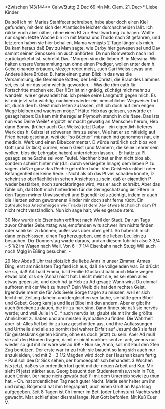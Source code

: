 <Zwischen 143/144>* Calw/Stuttg 2 Dec 69
 <In Mt. Clem. 21. Dec>*
Liebe Kinder

Da soll ich mit Maries Stahlfeder schreiben, habe aber doch einen Kiel gefunden, mit dem sich der Atlantische leichter durchschneiden läßt. Ich rükke euch aber näher, ohne einen Bf zur Beantwortung zu haben. Wollte nur sagen: letzte Woche bin ich mit Mama und Thodo nach St gefahren, und letzteren haben sie hier behalten, Mama wenigsts 2 Tage länger als mich. Da kam heraus daß Dav zu Mam sagte, wie Darby hier gewesen sei und Dav sammt seinen Genossen ihn auch anhörten. Da nun Bomwetsch nach Ind zurückgekehrt ist, schreibt Dav. "Morgen sind die lieben B. in Messina. Wir halten unsere Versammlung nun ohne einen Prediger, wollen unter dem h. Geist einander erbauen, Mezger redet meist, auch Carl Weiss etwas und Andere ältere Brüder. B. hatte einen guten Blick in das was die Versammlung, die Gemeinde Gottes, der Leib Christi, die Braut des Lammes sei, es ist mir das sehr wichtig geworden. - Was die röm cath für Fortschritte machen etc. Der HErr ist mir gnädig, züchtigt mich mehr zu wandeln, wie er gewandelt hat. Ich preise seine Langmuth gegen mich. Es ist mir jetzt sehr wichtig, nachdem wieder ein menschlicher Wegweiser fort ist, durch den h. Geist mich leiten zu lassen, daß ich doch auf dem engen Wege bleiben und wachsen möge." Hätte Heb das gelesen, so würde er gesagt haben: Da kam mir the regular Plymouth stench in die Nase. Das ists nun was Deine Weile* ergötzt, er macht gewaltig an Menschen herum, Heb dann Bomw. (früher auch Car. Weiss) jetzt Darby - ein eigentlich tieferes Werk des h. Geists ist schwer an ihm zu sehen. Wie hat er so mitleidig auf Fried herab geschaut, weil der "so Bücher" mit nach Ind genommen hat, ein medicin. Werk und einen Bibelcommentar. D würde natürlich sich blos von Gott (und Dr Sick) curiren, vom h Geist (und Männern, die keine Lehrer sein wollen, blos die Lehrgabe haben) unterrichten lassen. - Er hatte zu Pl gesagt: seine Sache sei vom Teufel. Nachher bittet er ihm nicht blos ab, sondern scheint hinter mir (d.h. durch versiegelte Inlage) dem lieben P zu sagen, daß er ganz das Rechte getroffen habe. Von Geisteskrankheit oder Befangenheit sei keine Rede. - Nicht als ob das Pl viel schaden könnte, D scheint so oberflächlich in seinen Ansichten zu sein, daß er eigentlich P weder bestärken, noch zurechtbringen wird, was er auch schreibt. Aber das fühle ich, daß Gott mich hintendrein für die Geringschätzung der Eltern in den Tagen meiner Unwissenheit und Eigendünkels züchtigt, indem er auch die Herzen schon gewonnener Kinder mir doch sehr ferne rückt. Ein zutrauliches Anschmiegen wie Frieds ist dem Dav etwas lächerlich dem Pl nicht recht verständlich. Nun ich sage halt, wie es gerade steht.

30 Nov wurde die Eisenbahn eröffnet nach Weil der Stadt. Da nun Tags zuvor Charles Geburtstag war, empfanden wirs schwer ihm nichts finden oder schikken zu können, außer was über oben geht. So habe ich mich dann entschlossen, einen Tag herzugeben, und die lieben Leutlein zu besuchen. Der Donnerstag wurde daraus, und an diesem fuhr ich also 3 3/4 - 5 1/2 im Wagen nach Weil. Von 6 - 7 1/4 Eisenbahn nach Stuttg Will auch noch Mglg in Eßling besuchen. -

29 Nov Abds 8 Uhr trat plötzlich die liebe Anna in unser Zimmer. Armes Ding, erst am nächsten Tag fand ich aus, daß sie vollgeladen war. Es drückt sie so, daß Ad. bald Emma, bald Emilie (Gustavs) bald auch Marie wegen etwas lobt, das sie (Anna) nicht hat. Leicht meint sie, es sei eben alles etwas gegen sie, und doch hat ja Heb zu Ad gesagt: Wann wirst Du einmal aufhören mit der Welt zu huren? Dein Weib die hat den rechten Geist. Irgendwie meint sie für Ads Seele Sorge tragen zu müssen, weil er sich leicht mit Zeitung daheim und dergleichen verflache, sie hätte gern Bibel und Gebet. Georg kam ja und liest Bibel mit den andern. Aber er gibt ihr auch Brocken zu dauen, die ihr zu hart sind. Dann findet sie daß sie nervös werde; und weil Julie in C. <Calw>* auch nervös ist, glaubt sie mit ihr die größte Ähnlichkeit zu haben und am meisten Sympathie zu finden. Die Wahrheit aber ist: Alles fiel bei ihr zu kurz geschnitten aus, und ihre Auffassungen und Urtheile sind alle so bornirt (bei wahrer Einfalt auf Jesum) daß sie fast für geisteskrank gelten könnte, ohne es doch (jetzt) zu sein. Aber Ad muß sie auf den Händen tragen, damit er nicht nachher seufze: ach, wenns nur wieder so gut mit ihr wäre wie ao 69! - Nun sie, Anna, soll mit Paul den 2ten Zug benützen. Der erste war ihr zu früh; sie braucht so lang sich auch nur anzukleiden, und mit 2 - 3 1/2 Mägden wird doch der Haushalt kaum fertig. - Paul soll den Dr Sick sehen, der homoeopathisch behandelt. 3 Wochen ists jetzt, daß es so ordentlich fort geht mit der neuen Arbeit und Kur. Mir sieht Pl jetzt stärker aus. Georg besucht den Studentenmiss.verein in Tüb, auch Oehler. Der hatte nicht gewußt daß Pl mit dem Unterleib soviel zu thun hat. - Ch. hat ordentlichen Tag nach guter Nacht. Marie sehr heiter um ihn und ruhig. Bögehold hat ihm telegraphirt, auch einen Gruß an Papa Isbg aufgegeben. Seit 8 Tagen ist Ch immer im Bett (oder Lehnstuhl) Nachts wird gewacht. Mar. schlief aber diesmal lange. Nun Gott befohlen. Mit Kuß  Euer V.
